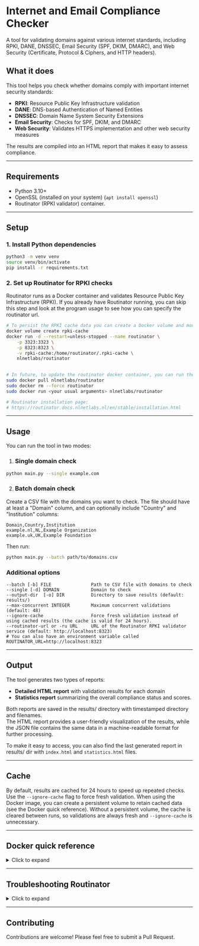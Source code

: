 # Internet and Email Compliance Checker
A tool for validating domains against various internet standards, including RPKI, DANE, DNSSEC, Email Security (SPF, DKIM, DMARC), and Web Security (Certificate, Protocol & Ciphers, and HTTP headers).

## What it does
This tool helps you check whether domains comply with important internet security standards:

- **RPKI**: Resource Public Key Infrastructure validation
- **DANE**: DNS-based Authentication of Named Entities
- **DNSSEC**: Domain Name System Security Extensions
- **Email Security**: Checks for SPF, DKIM, and DMARC
- **Web Security**: Validates HTTPS implementation and other web security measures

The results are compiled into an HTML report that makes it easy to assess compliance.
___

## Requirements
- Python 3.10+
- OpenSSL (installed on your system) (`apt install openssl`)
- Routinator (RPKI validator) container.

___

## Setup
### 1. Install Python dependencies

```bash
python3 -m venv venv
source venv/bin/activate
pip install -r requirements.txt
```

### 2. Set up Routinator for RPKI checks

Routinator runs as a Docker container and validates Resource Public Key Infrastructure (RPKI).
If you already have Routinator running, you can skip this step and look at the program usage to see how you can specify the routinator url.

```bash
# To persist the RPKI cache data you can create a Docker volume and mount it into the container like so:
docker volume create rpki-cache
docker run -d --restart=unless-stopped --name routinator \
    -p 3323:3323 \
    -p 8323:8323 \
    -v rpki-cache:/home/routinator/.rpki-cache \
    nlnetlabs/routinator
   

# In future, to update the routinator docker container, you can run the following commands:
sudo docker pull nlnetlabs/routinator
sudo docker rm --force routinator
sudo docker run <your usual arguments> nlnetlabs/routinator

# Routinator installation page: 
# https://routinator.docs.nlnetlabs.nl/en/stable/installation.html
```
___

## Usage
You can run the tool in two modes:

1. ### Single domain check
```bash
python main.py --single example.com
```

2. ### Batch domain check
Create a CSV file with the domains you want to check. The file should have at least a "Domain" column, and can optionally include "Country" and "Institution" columns:
```
Domain,Country,Institution
example.nl,NL,Example Organization
example.uk,UK,Example Foundation
```

Then run:
```bash
python main.py --batch path/to/domains.csv
```

### Additional options
```
--batch [-b] FILE               Path to CSV file with domains to check
--single [-d] DOMAIN            Domain to check
--output-dir  [-o] DIR          Directory to save results (default: results/)
--max-concurrent INTEGER        Maximum concurrent validations (default: 48)
--ignore-cache                  Force fresh validation instead of using cached results (the cache is valid for 24 hours).
--routinator-url or -ru URL     URL of the Routinator RPKI validator service (default: http://localhost:8323)
# You can also have an environment variable called ROUTINATOR_URL=http://localhost:8323
```

___

## Output
The tool generates two types of reports:
- **Detailed HTML report** with validation results for each domain
- **Statistics report** summarizing the overall compliance status and scores.

Both reports are saved in the results/ directory with timestamped directory and filenames.\
The HTML report provides a user-friendly visualization of the results, while the JSON file contains the same data in a machine-readable format for further processing.

To make it easy to access, you can also find the last generated report in results/ dir with `index.html` and `statistics.html` files.
___

## Cache
By default, results are cached for 24 hours to speed up repeated checks. Use the `--ignore-cache` flag to force fresh validation.
When using the Docker image, you can create a persistent volume to retain cached data (see the Docker quick reference). Without a persistent volume, the cache is cleared between runs, so validations are always fresh and `--ignore-cache` is unnecessary.
___

## Docker quick reference
<details>
<summary>Click to expand</summary>

### Build
```bash
docker build -t compliance-checker .
```

### Single Domain Check
```bash
# Basic usage with persistent cache (recommended)
docker volume create compliance_cache
docker run --rm --network host \
  -v "$(pwd)/results:/app/results" \
  -v compliance_cache:/app/cache \
  compliance-checker --single example.com

# With both results and cache saved to host directories
docker run --rm --network host \
  -v "$(pwd)/results:/app/results" \
  -v "$(pwd)/cache-data:/app/cache" \
  compliance-checker --single example.com
```

### Batch Processing
```bash
# Mount CSV file and save results
docker run --rm  --network host\
  -v "$(pwd)/results:/app/results" \
  -v compliance_cache:/app/cache \
  compliance-checker --batch domains.csv
```

### Common Options
```bash
# Ignore cache
# Ignore cache
docker run --rm --network host \
  -v "$(pwd)/results:/app/results" \
  -v compliance_cache:/app/cache \
  compliance-checker --single example.com --ignore-cache
  
# Custom output directory
docker run --rm --network host \
  -v "$(pwd)/custom-dir:/app/custom-dir" \
  -v compliance_cache:/app/cache \
  compliance-checker --single example.com -o custom-dir

# Custom Routinator URL
docker run --rm --network host \
  -v "$(pwd)/results:/app/results" \
  -v compliance_cache:/app/cache \
  compliance-checker --single example.com -ru http://routinator-host:8323
```


</details>


___

## Troubleshooting Routinator
<details>
<summary>Click to expand</summary>

In some networks, the routinator container can't connect to the known RPKI repositories on port 873 (`rsync error: error in socket IO (code 10) at clientserver.c(139) [Receiver=3.4.0]`) . In this case, you can try to use a different DNS server. For example, you can use Google's DNS server by adding the following argument to the docker run command:

1. Update Docker's DNS settings by creating or modifying `/etc/docker/daemon.json`:

```json
{
    "dns": ["8.8.8.8", "8.8.4.4"]
}
```

2. Restart the Docker service:

```bash
sudo systemctl restart docker
```

3. Restart Routinator with explicit DNS settings:

```bash
# Stop and remove the current container
docker stop routinator
docker rm routinator

# Start a new container with Google DNS servers
docker run -d --restart=unless-stopped --name routinator \
    -p 3323:3323 \
    -p 8323:8323 \
    --dns 8.8.8.8 \
    --dns 8.8.4.4 \
    -v rpki-cache:/home/routinator/.rpki-cache \
    nlnetlabs/routinator
```
</details>

___

## Contributing
Contributions are welcome! Please feel free to submit a Pull Request.